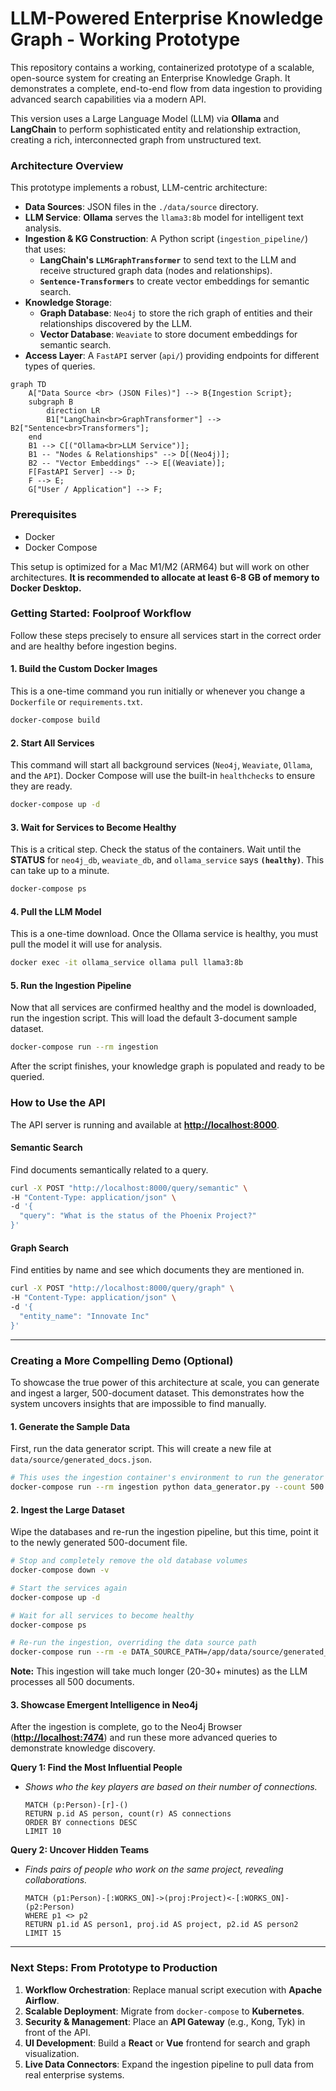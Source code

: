 # LLM-Powered Enterprise Knowledge Graph - Working Prototype

This repository contains a working, containerized prototype of a scalable, open-source system for creating an Enterprise Knowledge Graph. It demonstrates a complete, end-to-end flow from data ingestion to providing advanced search capabilities via a modern API.

This version uses a Large Language Model (LLM) via **Ollama** and **LangChain** to perform sophisticated entity and relationship extraction, creating a rich, interconnected graph from unstructured text.

### Architecture Overview

This prototype implements a robust, LLM-centric architecture:

*   **Data Sources**: JSON files in the `./data/source` directory.
*   **LLM Service**: **Ollama** serves the `llama3:8b` model for intelligent text analysis.
*   **Ingestion & KG Construction**: A Python script (`ingestion_pipeline/`) that uses:
    *   **LangChain's `LLMGraphTransformer`** to send text to the LLM and receive structured graph data (nodes and relationships).
    *   **`Sentence-Transformers`** to create vector embeddings for semantic search.
*   **Knowledge Storage**:
    *   **Graph Database**: `Neo4j` to store the rich graph of entities and their relationships discovered by the LLM.
    *   **Vector Database**: `Weaviate` to store document embeddings for semantic search.
*   **Access Layer**: A `FastAPI` server (`api/`) providing endpoints for different types of queries.

```mermaid
graph TD
    A["Data Source <br> (JSON Files)"] --> B{Ingestion Script};
    subgraph B
        direction LR
        B1["LangChain<br>GraphTransformer"] --> B2["Sentence<br>Transformers"];
    end
    B1 --> C[("Ollama<br>LLM Service")];
    B1 -- "Nodes & Relationships" --> D[(Neo4j)];
    B2 -- "Vector Embeddings" --> E[(Weaviate)];
    F[FastAPI Server] --> D;
    F --> E;
    G["User / Application"] --> F;
```

### Prerequisites

*   Docker
*   Docker Compose

This setup is optimized for a Mac M1/M2 (ARM64) but will work on other architectures. **It is recommended to allocate at least 6-8 GB of memory to Docker Desktop.**

### Getting Started: Foolproof Workflow

Follow these steps precisely to ensure all services start in the correct order and are healthy before ingestion begins.

#### 1. Build the Custom Docker Images

This is a one-time command you run initially or whenever you change a `Dockerfile` or `requirements.txt`.

```bash
docker-compose build
```

#### 2. Start All Services

This command will start all background services (`Neo4j`, `Weaviate`, `Ollama`, and the `API`). Docker Compose will use the built-in `healthchecks` to ensure they are ready.

```bash
docker-compose up -d
```

#### 3. Wait for Services to Become Healthy

This is a critical step. Check the status of the containers. Wait until the **STATUS** for `neo4j_db`, `weaviate_db`, and `ollama_service` says **`(healthy)`**. This can take up to a minute.

```bash
docker-compose ps
```

#### 4. Pull the LLM Model

This is a one-time download. Once the Ollama service is healthy, you must pull the model it will use for analysis.

```bash
docker exec -it ollama_service ollama pull llama3:8b
```

#### 5. Run the Ingestion Pipeline

Now that all services are confirmed healthy and the model is downloaded, run the ingestion script. This will load the default 3-document sample dataset.

```bash
docker-compose run --rm ingestion
```

After the script finishes, your knowledge graph is populated and ready to be queried.

### How to Use the API

The API server is running and available at **[http://localhost:8000](http://localhost:8000)**.

#### Semantic Search

Find documents semantically related to a query.

```bash
curl -X POST "http://localhost:8000/query/semantic" \
-H "Content-Type: application/json" \
-d '{
  "query": "What is the status of the Phoenix Project?"
}'
```

#### Graph Search

Find entities by name and see which documents they are mentioned in.

```bash
curl -X POST "http://localhost:8000/query/graph" \
-H "Content-Type: application/json" \
-d '{
  "entity_name": "Innovate Inc"
}'
```

---

### Creating a More Compelling Demo (Optional)

To showcase the true power of this architecture at scale, you can generate and ingest a larger, 500-document dataset. This demonstrates how the system uncovers insights that are impossible to find manually.

#### 1. Generate the Sample Data

First, run the data generator script. This will create a new file at `data/source/generated_docs.json`.

```bash
# This uses the ingestion container's environment to run the generator script
docker-compose run --rm ingestion python data_generator.py --count 500
```

#### 2. Ingest the Large Dataset

Wipe the databases and re-run the ingestion pipeline, but this time, point it to the newly generated 500-document file.

```bash
# Stop and completely remove the old database volumes
docker-compose down -v

# Start the services again
docker-compose up -d

# Wait for all services to become healthy
docker-compose ps

# Re-run the ingestion, overriding the data source path
docker-compose run --rm -e DATA_SOURCE_PATH=/app/data/source/generated_docs.json ingestion
```
**Note:** This ingestion will take much longer (20-30+ minutes) as the LLM processes all 500 documents.

#### 3. Showcase Emergent Intelligence in Neo4j

After the ingestion is complete, go to the Neo4j Browser (**[http://localhost:7474](http://localhost:7474)**) and run these more advanced queries to demonstrate knowledge discovery.

**Query 1: Find the Most Influential People**
*   *Shows who the key players are based on their number of connections.*
    ```cypher
    MATCH (p:Person)-[r]-()
    RETURN p.id AS person, count(r) AS connections
    ORDER BY connections DESC
    LIMIT 10
    ```

**Query 2: Uncover Hidden Teams**
*   *Finds pairs of people who work on the same project, revealing collaborations.*
    ```cypher
    MATCH (p1:Person)-[:WORKS_ON]->(proj:Project)<-[:WORKS_ON]-(p2:Person)
    WHERE p1 <> p2
    RETURN p1.id AS person1, proj.id AS project, p2.id AS person2
    LIMIT 15
    ```

---

### Next Steps: From Prototype to Production

1.  **Workflow Orchestration**: Replace manual script execution with **Apache Airflow**.
2.  **Scalable Deployment**: Migrate from `docker-compose` to **Kubernetes**.
3.  **Security & Management**: Place an **API Gateway** (e.g., Kong, Tyk) in front of the API.
4.  **UI Development**: Build a **React** or **Vue** frontend for search and graph visualization.
5.  **Live Data Connectors**: Expand the ingestion pipeline to pull data from real enterprise systems.